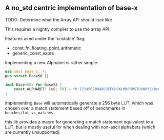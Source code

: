 ## A no_std centric implementation of base-x


TODO: Determine what the Array API should look like

This requires a nightly compiler to use the array API.

Features used under the 'unstable' flag:
* const_fn_floating_point_arithmetic
* generic_const_exprs

Implementing a new Alphabet is rather simple:
```rust
use smol_base_x::*;
pub struct Base58 {}

impl Base<58> for Base58 {
    const ALPHABET: [u8; 58] = *b"123456789ABCDEFGHJKLMNPQRSTUVWXYZabcdefghijkmnopqrstuvwxyz";
}
```

Implementing `Base` will automatically generate a 256 byte LUT, which was chosen over a match statement based off of benchmarks in `benches/lut_vs_matches`

this lib provides a macro for generating a match statement equivalent to a LUT, but is mostly useful for when dealing with non-ascii alphabets (which are currently unsupported).
